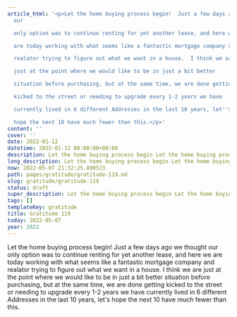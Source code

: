 ```yaml
---
article_html: '<p>Let the home buying process begin!  Just a few days ago we thought
  our

  only option was to continue renting for yet another lease, and here we

  are today working with what seems like a fantastic mortgage company and

  realator trying to figure out what we want in a house.  I think we are

  just at the point where we would like to be in just a bit better

  situation before purchasing, but at the same time, we are done getting

  kicked to the street or needing to upgrade every 1-2 years we have

  currently lived in 6 different Addresses in the last 10 years, let''s

  hope the next 10 have much fewer than this.</p>'
content: ''
cover: ''
date: 2022-01-12
datetime: 2022-01-12 00:00:00+00:00
description: Let the home buying process begin Let the home buying process begin
long_description: Let the home buying process begin Let the home buying process begin
now: 2022-05-07 21:32:25.890523
path: pages/gratitude/gratitude-119.md
slug: gratitude/gratitude-119
status: draft
super_description: Let the home buying process begin Let the home buying process begin
tags: []
templateKey: gratitude
title: Gratitude 119
today: 2022-05-07
year: 2022
---
```


Let the home buying process begin!  Just a few days ago we thought our
only option was to continue renting for yet another lease, and here we
are today working with what seems like a fantastic mortgage company and
realator trying to figure out what we want in a house.  I think we are
just at the point where we would like to be in just a bit better
situation before purchasing, but at the same time, we are done getting
kicked to the street or needing to upgrade every 1-2 years we have
currently lived in 6 different Addresses in the last 10 years, let's
hope the next 10 have much fewer than this.